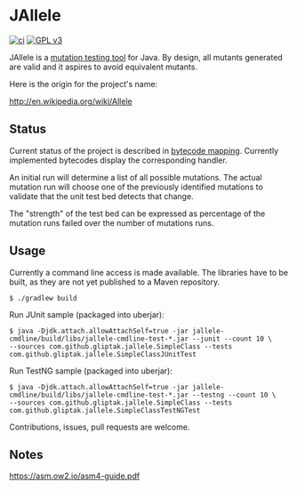 JAllele
==========
[![ci](https://github.com/gliptak/JAllele/workflows/ci/badge.svg)](https://github.com/gliptak/JAllele/actions?query=branch%3Amaster)
[![GPL v3](https://img.shields.io/badge/license-GPL%20v3-blue.svg)](http://www.gnu.org/licenses/gpl.html)

JAllele is a [mutation testing tool](https://en.wikipedia.org/wiki/Mutation_testing) for Java. By design, all
mutants generated are valid and it aspires to avoid equivalent mutants.

Here is the origin for the project's name:

http://en.wikipedia.org/wiki/Allele

Status
--------

Current status of the project is described in [bytecode mapping](bytecodes.html). Currently implemented bytecodes
display the corresponding handler.

An initial run will determine a list of all possible mutations.
The actual mutation run will choose one of the previously identified
mutations to validate that the unit test bed detects that change.

The "strength" of the test bed can be expressed as percentage of
the mutation runs failed over the number of mutations runs.

Usage
--------

Currently a command line access is made available.
The libraries have to be built, as they are not yet published to a Maven repository.
```
$ ./gradlew build
```
Run JUnit sample (packaged into uberjar):
```
$ java -Djdk.attach.allowAttachSelf=true -jar jallele-cmdline/build/libs/jallele-cmdline-test-*.jar --junit --count 10 \
--sources com.github.gliptak.jallele.SimpleClass --tests com.github.gliptak.jallele.SimpleClassJUnitTest
```

Run TestNG sample (packaged into uberjar):
```
$ java -Djdk.attach.allowAttachSelf=true -jar jallele-cmdline/build/libs/jallele-cmdline-test-*.jar --testng --count 10 \
--sources com.github.gliptak.jallele.SimpleClass --tests com.github.gliptak.jallele.SimpleClassTestNGTest
```

Contributions, issues, pull requests are welcome.

## Notes

https://asm.ow2.io/asm4-guide.pdf

